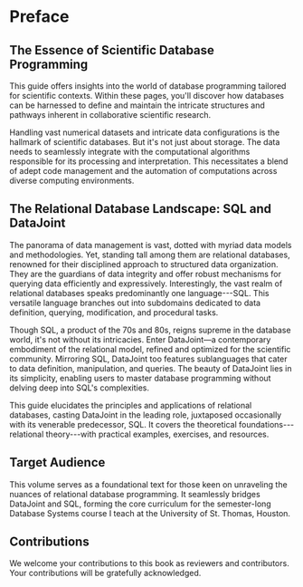 # Preface 

## The Essence of Scientific Database Programming 
This guide offers insights into the world of database programming tailored for scientific contexts. 
Within these pages, you'll discover how databases can be harnessed to define and maintain the intricate structures and pathways inherent in collaborative scientific research.

Handling vast numerical datasets and intricate data configurations is the hallmark of scientific databases. 
But it's not just about storage. 
The data needs to seamlessly integrate with the computational algorithms responsible for its processing and interpretation. 
This necessitates a blend of adept code management and the automation of computations across diverse computing environments.

## The Relational Database Landscape: SQL and DataJoint
The panorama of data management is vast, dotted with myriad data models and methodologies. 
Yet, standing tall among them are relational databases, renowned for their disciplined approach to structured data organization. 
They are the guardians of data integrity and offer robust mechanisms for querying data efficiently and expressively. 
Interestingly, the vast realm of relational databases speaks predominantly one language---SQL. 
This versatile language branches out into subdomains dedicated to data definition, querying, modification, and procedural tasks.

Though SQL, a product of the 70s and 80s, reigns supreme in the database world, it's not without its intricacies. Enter DataJoint—a contemporary embodiment of the relational model, refined and optimized for the scientific community. Mirroring SQL, DataJoint too features sublanguages that cater to data definition, manipulation, and queries. The beauty of DataJoint lies in its simplicity, enabling users to master database programming without delving deep into SQL's complexities.

This guide elucidates the principles and applications of relational databases, casting DataJoint in the leading role, juxtaposed occasionally with its venerable predecessor, SQL.
It covers the theoretical foundations---relational theory---with practical examples, exercises, and resources.

## Target Audience
This volume serves as a foundational text for those keen on unraveling the nuances of relational database programming. 
It seamlessly bridges DataJoint and SQL, forming the core curriculum for the semester-long Database Systems course I teach at the University of St. Thomas, Houston.

## Contributions
We welcome your contributions to this book as reviewers and contributors. 
Your contributions will be gratefully acknowledged. 


